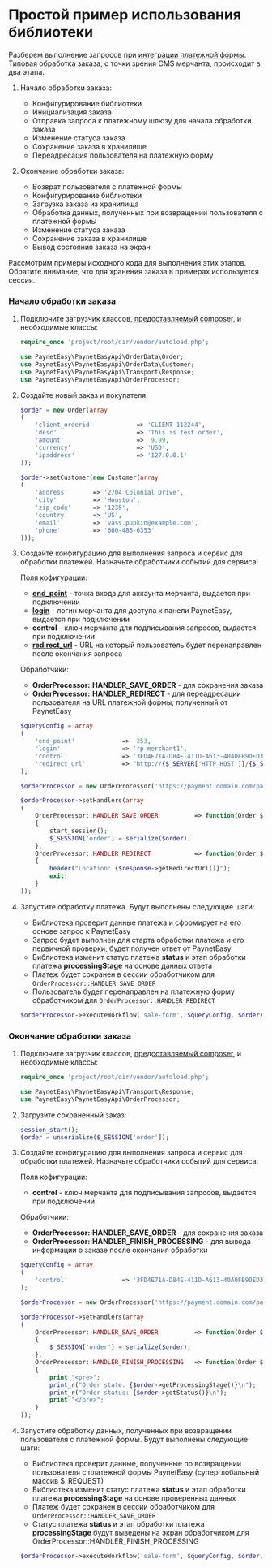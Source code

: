 # Простой пример использования библиотеки

Разберем выполнение запросов при [интеграции платежной формы](http://wiki.payneteasy.com/index.php/PnE:Payment_Form_integration). Типовая обработка заказа, с точки зрения CMS мерчанта, происходит в два этапа.

1. Начало обработки заказа:
    * Конфигурирование библиотеки
    * Инициализация заказа
    * Отправка запроса к платежному шлюзу для начала обработки заказа
    * Изменение статуса заказа
    * Сохранение заказа в хранилище
    * Переадресация пользователя на платежную форму

2. Окончание обработки заказа:
    * Возврат пользователя с платежной формы
    * Конфигурирование библиотеки
    * Загрузка заказа из хранилища
    * Обработка данных, полученных при возвращении пользователя с платежной формы
    * Изменение статуса заказа
    * Сохранение заказа в хранилище
    * Вывод состояния заказа на экран

Рассмотрим примеры исходного кода для выполнения этих этапов. Обратите внимание, что для хранения заказа в примерах используется сессия.

### Начало обработки заказа

1. Подключите загрузчик классов, [предоставляемый composer](http://getcomposer.org/doc/01-basic-usage.md#autoloading), и необходимые классы:

    ```php
    require_once 'project/root/dir/vendor/autoload.php';

    use PaynetEasy\PaynetEasyApi\OrderData\Order;
    use PaynetEasy\PaynetEasyApi\OrderData\Customer;
    use PaynetEasy\PaynetEasyApi\Transport\Response;
    use PaynetEasy\PaynetEasyApi\OrderProcessor;
    ```
2. Создайте новый заказ и покупателя:

    ```php
    $order = new Order(array
    (
        'client_orderid'            => 'CLIENT-112244',
        'desc'                      => 'This is test order',
        'amount'                    =>  9.99,
        'currency'                  => 'USD',
        'ipaddress'                 => '127.0.0.1'
    ));

    $order->setCustomer(new Customer(array
    (
        'address'       => '2704 Colonial Drive',
        'city'          => 'Houston',
        'zip_code'      => '1235',
        'country'       => 'US',
        'email'         => 'vass.pupkin@example.com',
        'phone'         => '660-485-6353'
    )));
    ```
3. Создайте конфигурацию для выполнения запроса и сервис для обработки платежей. Назначьте обработчики событий для сервиса:

    Поля кофигурации:
    * **[end_point](http://wiki.payneteasy.com/index.php/PnE:Introduction#Endpoint)** - точка входа для аккаунта мерчанта, выдается при подключении
    * **[login](http://wiki.payneteasy.com/index.php/PnE:Introduction#PaynetEasy_Users)** - логин мерчанта для доступа к панели PaynetEasy, выдается при подключении
    * **control** - ключ мерчанта для подписывания запросов, выдается при подключении
    * **[redirect_url](http://wiki.payneteasy.com/index.php/PnE:Payment_Form_integration#Payment_Form_final_redirect)** - URL на который пользователь будет перенаправлен после окончания запроса

    Обработчики:
    * **OrderProcessor::HANDLER_SAVE_ORDER** - для сохранения заказа
    * **OrderProcessor::HANDLER_REDIRECT** - для переадресации пользователя на URL платежной формы, полученный от PaynetEasy

    ```php
    $queryConfig = array
    (
        'end_point'             =>  253,
        'login'                 => 'rp-merchant1',
        'control'               => '3FD4E71A-D84E-411D-A613-40A0FB9DED3A',
        'redirect_url'          => "http://{$_SERVER['HTTP_HOST']}/{$_SERVER['REQUEST_URI']}"
    );

    $orderProcessor = new OrderProcessor('https://payment.domain.com/paynet/api/v2/');

    $orderProcessor->setHandlers(array
    (
        OrderProcessor::HANDLER_SAVE_ORDER          => function(Order $order)
        {
            start_session();
            $_SESSION['order'] = serialize($order);
        },
        OrderProcessor::HANDLER_REDIRECT            => function(Order $order, Response $response)
        {
            header("Location: {$response->getRedirectUrl()}");
            exit;
        }
    ));
    ```

4. Запустите обработку платежа. Будут выполнены следующие шаги:
    * Библиотека проверит данные платежа и сформирует на его основе запрос к PaynetEasy
    * Запрос будет выполнен для старта обработки платежа и его первичной проверки, будет получен ответ от PaynetEasy
    * Библиотека изменит статус платежа **status** и этап обработки платежа **processingStage** на основе данных ответа
    * Платеж будет сохранен в сессии обработчиком для `OrderProcessor::HANDLER_SAVE_ORDER`
    * Пользователь будет перенаправлен на платежную форму обработчиком для `OrderProcessor::HANDLER_REDIRECT`

    ```php
    $orderProcessor->executeWorkflow('sale-form', $queryConfig, $order);
    ```
### Окончание обработки заказа

1. Подключите загрузчик классов, [предоставляемый composer](http://getcomposer.org/doc/01-basic-usage.md#autoloading), и необходимые классы:

    ```php
    require_once 'project/root/dir/vendor/autoload.php';

    use PaynetEasy\PaynetEasyApi\Transport\Response;
    use PaynetEasy\PaynetEasyApi\OrderProcessor;
    ```
2. Загрузите сохраненный заказ:

    ```php
    session_start();
    $order = unserialize($_SESSION['order']);
    ```
3. Создайте конфигурацию для выполнения запроса и сервис для обработки платежей. Назначьте обработчики событий для сервиса:

    Поля кофигурации:
    * **control** - ключ мерчанта для подписывания запросов, выдается при подключении

    Обработчики:
    * **OrderProcessor::HANDLER_SAVE_ORDER** - для сохранения заказа
    * **OrderProcessor::HANDLER_FINISH_PROCESSING** - для вывода информации о заказе после окончания обработки

    ```php
    $queryConfig = array
    (
        'control'               => '3FD4E71A-D84E-411D-A613-40A0FB9DED3A',
    );

    $orderProcessor = new OrderProcessor('https://payment.domain.com/paynet/api/v2/');

    $orderProcessor->setHandlers(array
    (
        OrderProcessor::HANDLER_SAVE_ORDER          => function(Order $order)
        {
            $_SESSION['order'] = serialize($order);
        },
        OrderProcessor::HANDLER_FINISH_PROCESSING   => function(Order $order)
        {
            print "<pre>";
            print_r("Order state: {$order->getProcessingStage()}\n");
            print_r("Order status: {$order->getStatus()}\n");
            print "</pre>";
        }
    ));
    ```
5. Запустите обработку данных, полученных при возвращении пользователя с платежной формы. Будут выполнены следующие шаги:
    * Библиотека проверит данные, полученные по возвращении пользователя с платежной формы PaynetEasy (суперглобальный массив $_REQUEST)
    * Библиотека изменит статус платежа **status** и этап обработки платежа **processingStage** на основе проверенных данных
    * Платеж будет сохранен в сессии обработчиком для `OrderProcessor::HANDLER_SAVE_ORDER`
    * Статус платежа **status** и этап обработки платежа **processingStage** будут выведены на экран обработчиком для OrderProcessor::HANDLER_FINISH_PROCESSING

    ```php
    $orderProcessor->executeWorkflow('sale-form', $queryConfig, $order, $_REQUEST);
    ```